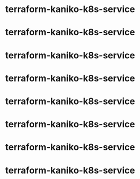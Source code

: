 # terraform-kaniko-k8s-service
# terraform-kaniko-k8s-service
# terraform-kaniko-k8s-service
# terraform-kaniko-k8s-service
# terraform-kaniko-k8s-service
# terraform-kaniko-k8s-service
# terraform-kaniko-k8s-service
# terraform-kaniko-k8s-service
